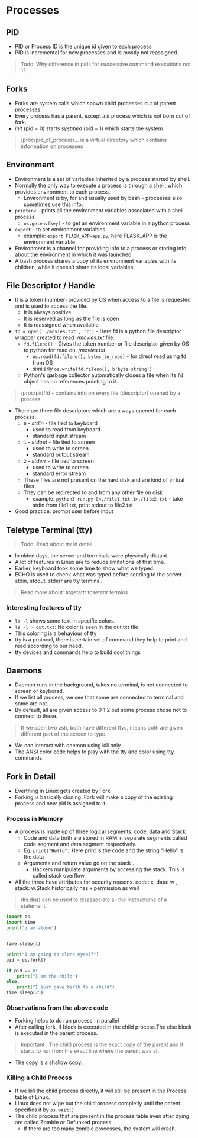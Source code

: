 # Processes

## PID

- PID or Process ID is the unique id given to each process
- PID is incremental for new processes and is mostly not reassigned.

> Todo: Why difference in pids for successive command executions not 1?

## Forks

- Forks are system calls which spawn child processes out of parent processes.
- Every process has a parent, except _init_ process which is not born out of fork.
- _init_ (pid = 0) starts _systmed_ (pid = 1) which starts the system

> /proc/pid_of_process/... is a virtual directory which contains information on processes

## Environment

- Environment is a set of variables inherited by a process started by shell.
- Normally the only way to execute a process is through a shell, which provides environment to each process.
  - Environment is by, for and usually used by bash - processes also sometimes use this info.
- `printenv` - prints all the environment variables associated with a shell process
  - `os.getenv(key)` - to get an environment variable in a python process
- `export` - to set environment variables
  - example: `export FLASK_APP=app.py`, here FLASK_APP is the environment variable
- Environment is a channel for providing info to a process or storing info about the environment in which it was launched.
- A bash process shares a copy of its environment variables with its children, while it doesn't share its local variables.

## File Descriptor / Handle

- It is a token (number) provided by OS when access to a file is requested and is used to access the file.
  - It is always positive
  - It is reserved as long as the file is open
  - It is reassigned when available
- `fd = open('./movies.txt', 'r')` - Here fd is a python file descriptor wrapper created to read _./movies.txt_ file.
  - `fd.fileno()` - Gives the token number or file descriptor given by OS to python for read on _./movies.txt_
    - `os.read(fd.fileno(), bytes_to_read)` - for direct read using fd from OS
    - similarly `os.write(fd.fileno(), b'byte string')`
  - Python's garbage collector automatically closes a file when its `fd` object has no references pointing to it.

> /proc/pid/fd - contains info on every file (descriptor) opened by a process

- There are three file descriptors which are always opened for each process:
  - `0` - _stdin_ - file tied to keyboard
    - used to read from keyboard
    - standard input stream
  - `1` - _stdout_ - file tied to screen
    - used to write to screen
    - standard output stream
  - `2` - _stderr_ - file tied to screen
    - used to write to screen
    - standard error stream
  - These files are not present on the hard disk and are kind of virtual files
  - They can be redirected to and from any other file on disk
    - example: `python3 run.py 0<./file1.txt 1>./file2.txt` - take stdin from file1.txt, print stdout to file2.txt
- Good practice: prompt user before input

## Teletype Terminal (tty)
> Todo: Read about tty in detail
  - In olden days, the server and terminals were physically distant.
  - A lot of features in Linux are to reduce limitations of that time.
  - Earlier, keyboard took some time to show what we typed.
  - ECHO is used to check what was typed before sending to the  server.
  -stdin, stdout, stderr are tty terminal.
   > Read more about: tcgetattr tcsetattr termios
  
  ### Interesting features of tty
  - `ls -l` shows some text in specific colors.
  - `ls -l > out.txt`: No color is seen in the out.txt file
  - This coloring is a behaviour of tty
  - tty is a protocol, there is certain set of command,they help to print and read according to our need.
  - tty devices and commands help to build cool things
## Daemons
- Daemon runs in the background, takes no terminal, is not connected to screen or keyborad.
- If we list all process, we see that some are connected to terminal and some are not.
- By default, all are given access to 0 1 2 but some process chose not to connect to these.
> If we open two zsh, both have different ttys, means both are given different part of the screen to type.

- We can interact with daemon using kill only
- The ANSI color code helps to play with the tty and color using tty commands.


## Fork in Detail

- Everthing in Linux gets created by Fork
- Forking is basically cloning. Fork will make a copy of the existing process and new pid is assigned to it.

### Process in Memory
  - A process is made up of three logical segments: code, data and Stack
    - Code and data both are stored in RAM in separate segments called code segment and data segment respectively.
    - Eg. `print("Hello")` Here print is the code and the string "Hello" is the data
    - Arguments and return value go on the stack .
      - Hackers manipulate arguments by accessing the stack. This is called stack overflow.
  - All the three have attributes for security reasons. code: x, data: w , stack: w.Stack historically has x permission as well
  > dis.dis() can be used to disassociate all the instructions of a statement.
  
```py
import os
import time
print("i am alone")


time.sleep(1)

print("I am going to clone myself")
pid = os.fork()

if pid == 0:
    print("I am the child")
else:
    print("I just gave birth to a child")
time.sleep(25) 
```
### Observations from the above code

- Forking helps to do run process' in parallel
- After calling fork, if block is executed in the child process.The else block is executed in the parent process.

> Important : The child process is the exact copy of the parent and it starts to run from the exact line where the parent was at.

- The copy is a shallow copy. 

### Killing a Child Process

- If we kill the child process directly, it will still be present in the Process table of Linux.
- Linux does not wipe out the child process completly until the parent specifies it by `os.wait()` 
- The child process that are present in the process table even after dying are called Zombie or Defunked process.
  - If there are too many zombie processes, the system will crash.
